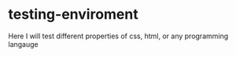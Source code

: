 # testing-enviroment
 Here I will test different properties of css, html, or any programming langauge
